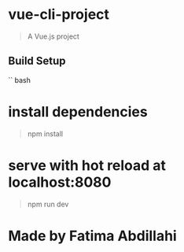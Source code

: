 # vue-cli-project

> A Vue.js project

## Build Setup

`` bash
# install dependencies
> npm install

# serve with hot reload at localhost:8080
> npm run dev

# Made by Fatima Abdillahi


